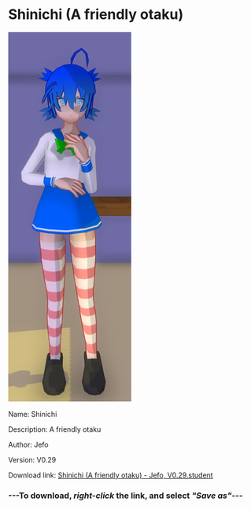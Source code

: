 # Shinichi (A friendly otaku)

<img src = "https://raw.githubusercontent.com/Arbiter1223/Daigaku-Gurashi-Custom-Students/master/Students/Files/Shinichi%20(A%20friendly%20otaku).png">

Name: Shinichi

Description: A friendly otaku

Author: Jefo

Version: V0.29

Download link: <a href="https://raw.githubusercontent.com/Arbiter1223/Daigaku-Gurashi-Custom-Students/master/Students/Files/Shinichi%20(A%20friendly%20otaku)%20-%20Jefo%2C%20V0.29.student">Shinichi (A friendly otaku) - Jefo, V0.29.student</a>

### ---**To download, _right-click_ the link, and select _"Save as"_**---
